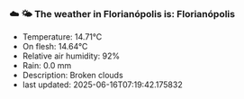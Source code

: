 ### ☁️ 🌤️  The weather in Florianópolis is: Florianópolis

- Temperature: 14.71°C
- On flesh: 14.64°C
- Relative air humidity: 92%
- Rain: 0.0 mm
- Description: Broken clouds
- last updated: 2025-06-16T07:19:42.175832
